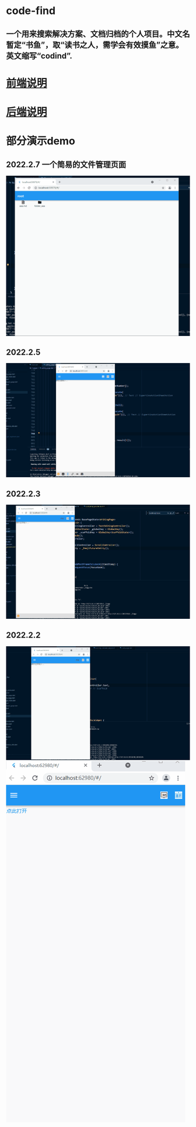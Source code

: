 <!--
 * @Descripttion: 
 * @version: 
 * @Author: xiaoshuyui
 * @email: guchengxi1994@qq.com
 * @Date: 2022-01-31 21:06:54
 * @LastEditors: xiaoshuyui
 * @LastEditTime: 2022-02-07 20:19:07
-->
# code-find

## 一个用来搜索解决方案、文档归档的个人项目。中文名暂定“书鱼”，取“读书之人，需学会有效摸鱼”之意。英文缩写“codind”.

#

# [前端说明](./frontend/codind/README.md)

# [后端说明](./backend/README.md)

# 部分演示demo

## 2022.2.7 一个简易的文件管理页面

![code_find_04](https://github.com/guchengxi1994/xiaoshuyui_docs/raw/main/code-find/code_find_05.gif)

## 2022.2.5

![code_find_04](https://github.com/guchengxi1994/xiaoshuyui_docs/raw/main/code-find/code_find_04.gif)

## 2022.2.3

![code_find_03](https://github.com/guchengxi1994/xiaoshuyui_docs/raw/main/code-find/code_find_03.gif)

## 2022.2.2

![code_find_02](https://github.com/guchengxi1994/xiaoshuyui_docs/raw/main/code-find/code_find_02.gif)
![code_find_01](https://github.com/guchengxi1994/xiaoshuyui_docs/raw/main/code-find/code_find_01.gif)


